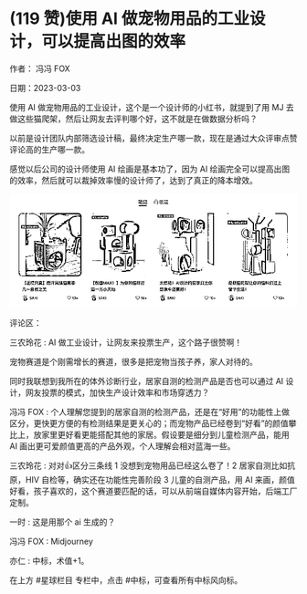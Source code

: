 
# (119 赞)使用 AI 做宠物用品的工业设计，可以提高出图的效率

作者：  冯冯 FOX

 

 

日期：2023-03-03

使用 AI 做宠物用品的工业设计，这个是一个设计师的小红书，就提到了用 MJ 去做这些猫爬架，然后让网友去评判哪个好，这不就是在做数据分析吗？

以前是设计团队内部筛选设计稿，最终决定生产哪一款，现在是通过大众评审点赞评论高的生产哪一款。

感觉以后公司的设计师使用 AI 绘画是基本功了，因为 AI 绘画完全可以提高出图的效率，然后就可以裁掉效率慢的设计师了，达到了真正的降本增效。

![](img/chongwu_0945.png)

评论区：

三农玲花 : AI 做工业设计，让网友来投票生产，这个路子很赞啊！

宠物赛道是个刚需增长的赛道，很多是把宠物当孩子养，家人对待的。

同时我联想到我所在的体外诊断行业，居家自测的检测产品是否也可以通过 AI 设计，网友投票的模式，加快生产设计效率和市场穿透力？

冯冯 FOX : 个人理解您提到的居家自测的检测产品，还是在“好用”的功能性上做区分，更快更方便的有检测结果是更关心的；而宠物产品已经卷到“好看”的颜值攀比上，放家里更好看更能搭配其他的家居。假设要是细分到儿童检测产品，能用 AI 画出更可爱颜值更高的产品外观，个人理解会相对蓝海一些。

三农玲花 : 对对👍区分三条线 1  没想到宠物用品已经这么卷了！2  居家自测比如抗原，HIV 自检等，确实还在功能性完善阶段 3  儿童的自测产品，用 AI 来画，颜值好看，孩子喜欢的，这个赛道要匹配的话，可以从前端自媒体内容开始，后端工厂定制。

一时 : 这是用那个 ai 生成的？

冯冯 FOX : Midjourney

亦仁 : 中标，术值+1。

 

 

在上方 #星球栏目  专栏中，点击 #中标，可查看所有中标风向标。
